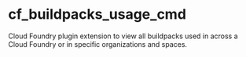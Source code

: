 # cf_buildpacks_usage_cmd
Cloud Foundry plugin extension to view all buildpacks used in across a Cloud Foundry or in specific organizations and spaces.
